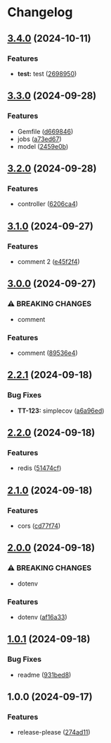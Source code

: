 # Changelog

## [3.4.0](https://github.com/johand/ghat/compare/v3.3.0...v3.4.0) (2024-10-11)


### Features

* **test:** test ([2698950](https://github.com/johand/ghat/commit/26989506a8680bf27c29e96ab0b1196cf4b8864b))

## [3.3.0](https://github.com/johand/ghat/compare/v3.2.0...v3.3.0) (2024-09-28)


### Features

* Gemfile ([d669846](https://github.com/johand/ghat/commit/d6698469e9d5ea064c21cdef897542fd4a65063d))
* jobs ([a73ed67](https://github.com/johand/ghat/commit/a73ed672080ef5098afbd24259474d45915aae05))
* model ([2459e0b](https://github.com/johand/ghat/commit/2459e0b9cdabab57f1d39c1fd9dabcc32a552b0a))

## [3.2.0](https://github.com/johand/ghat/compare/v3.1.0...v3.2.0) (2024-09-28)


### Features

* controller ([6206ca4](https://github.com/johand/ghat/commit/6206ca45a4f068e160b9c884b62bd7d2a4a0943b))

## [3.1.0](https://github.com/johand/ghat/compare/v3.0.0...v3.1.0) (2024-09-27)


### Features

* comment 2 ([e45f2f4](https://github.com/johand/ghat/commit/e45f2f422ade0036c5547719535911e1c57aab9b))

## [3.0.0](https://github.com/johand/ghat/compare/v2.2.1...v3.0.0) (2024-09-27)


### ⚠ BREAKING CHANGES

* comment

### Features

* comment ([89536e4](https://github.com/johand/ghat/commit/89536e48150b3d0c33c4853158e075588fcc6e9b))

## [2.2.1](https://github.com/johand/ghat/compare/v2.2.0...v2.2.1) (2024-09-18)


### Bug Fixes

* **TT-123:** simplecov ([a6a96ed](https://github.com/johand/ghat/commit/a6a96ed3e5f706407dbb037bb71acd0eedc6a931))

## [2.2.0](https://github.com/johand/ghat/compare/v2.1.0...v2.2.0) (2024-09-18)


### Features

* redis ([51474cf](https://github.com/johand/ghat/commit/51474cfd6670ab70b54ad169bd51272ca5f45113))

## [2.1.0](https://github.com/johand/ghat/compare/v2.0.0...v2.1.0) (2024-09-18)


### Features

* cors ([cd77f74](https://github.com/johand/ghat/commit/cd77f747e6d1eedde3c40346cb047044bc5f6683))

## [2.0.0](https://github.com/johand/ghat/compare/v1.0.1...v2.0.0) (2024-09-18)


### ⚠ BREAKING CHANGES

* dotenv

### Features

* dotenv ([af16a33](https://github.com/johand/ghat/commit/af16a33c2c58b98497a40b7d3f201614f9a948cc))

## [1.0.1](https://github.com/johand/ghat/compare/v1.0.0...v1.0.1) (2024-09-18)


### Bug Fixes

* readme ([931bed8](https://github.com/johand/ghat/commit/931bed87103a1bfc1fc8b893dfaca9ed906c243d))

## 1.0.0 (2024-09-17)


### Features

* release-please ([274ad11](https://github.com/johand/ghat/commit/274ad11d498aa588fd42f0d8f481b0af5b2729fc))
